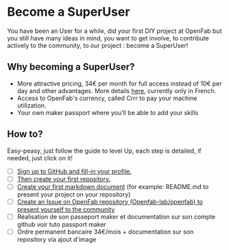 # Become a SuperUser

You have been an User for a while, did your first DIY project at OpenFab but you still have many ideas in mind, 
you want to get involve, to contribute actively to the community, to our project : become a SuperUser!

## Why becoming a SuperUser?  

- More attractive pricing, 34€ per month for full access instead of 10€ per day and other advantages. 
More details [here](https://github.com/openfab-lab/openfab/wiki/Tarifs), currently only in French.  
- Access to OpenFab's currency, called Crrr to pay your machine utilization.  
- Your own maker passport where you'll be able to add your skills

## How to? 

Easy-peasy, just follow the guide to level Up, each step is detailed, if needed, just click on it!  

- [ ] [Sign up to GitHub and fill-in your profile.](profile-github.md)  
- [ ] [Then create your first repository.](create-repo.md)
- [ ] [Create your first markdown document](create-md.md) (for example: README.md to present your project on your repository)
- [ ] [Create an Issue on OpenFab repository (Openfab-lab/openfab) to present yourself to the community](create-issue.md)
- [ ] Réalisation de son passeport maker et documentation sur son compte github voir tuto passport maker
- [ ] Ordre permanent bancaire 34€/mois + documentation sur son repository via ajout d'image
